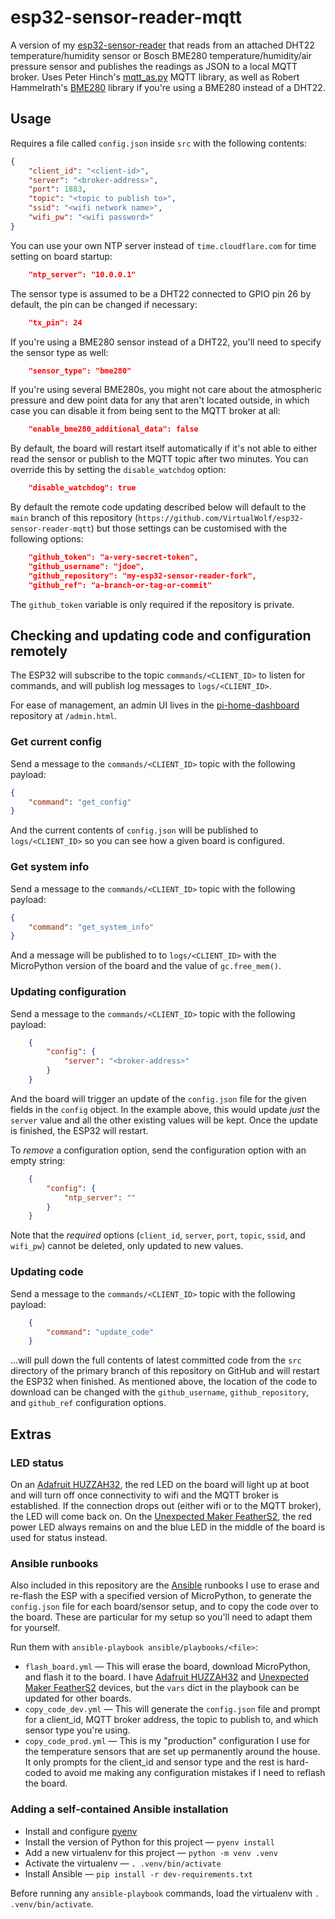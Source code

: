 # esp32-sensor-reader-mqtt
A version of my [esp32-sensor-reader](https://github.com/VirtualWolf/esp32-sensor-reader) that reads from an attached DHT22 temperature/humidity sensor or Bosch BME280 temperature/humidity/air pressure sensor and publishes the readings as JSON to a local MQTT broker. Uses Peter Hinch's [mqtt_as.py](https://github.com/peterhinch/micropython-mqtt/blob/master/mqtt_as/README.md) MQTT library, as well as Robert Hammelrath's [BME280](https://github.com/robert-hh/BME280/) library if you're using a BME280 instead of a DHT22.

## Usage

Requires a file called `config.json` inside `src` with the following contents:

```json
{
    "client_id": "<client-id>",
    "server": "<broker-address>",
    "port": 1883,
    "topic": "<topic to publish to>",
    "ssid": "<wifi network name>",
    "wifi_pw": "<wifi password>"
}
```

You can use your own NTP server instead of `time.cloudflare.com` for time setting on board startup:

```json
    "ntp_server": "10.0.0.1"
```

The sensor type is assumed to be a DHT22 connected to GPIO pin 26 by default, the pin can be changed if necessary:

```json
    "tx_pin": 24
```

If you're using a BME280 sensor instead of a DHT22, you'll need to specify the sensor type as well:

```json
    "sensor_type": "bme280"
```

If you're using several BME280s, you might not care about the atmospheric pressure and dew point data for any that aren't located outside, in which case you can disable it from being sent to the MQTT broker at all:

```json
    "enable_bme280_additional_data": false
```

By default, the board will restart itself automatically if it's not able to either read the sensor or publish to the MQTT topic after two minutes. You can override this by setting the `disable_watchdog` option:

```json
    "disable_watchdog": true
```

By default the remote code updating described below will default to the `main` branch of this repository (`https://github.com/VirtualWolf/esp32-sensor-reader-mqtt`) but those settings can be customised with the following options:

```json
    "github_token": "a-very-secret-token",
    "github_username": "jdoe",
    "github_repository": "my-esp32-sensor-reader-fork",
    "github_ref": "a-branch-or-tag-or-commit"
```

The `github_token` variable is only required if the repository is private.

## Checking and updating code and configuration remotely
The ESP32 will subscribe to the topic `commands/<CLIENT_ID>` to listen for commands, and will publish log messages to `logs/<CLIENT_ID>`.

For ease of management, an admin UI lives in the [pi-home-dashboard](https://github.com/VirtualWolf/pi-home-dashboard) repository at `/admin.html`.

### Get current config
Send a message to the `commands/<CLIENT_ID>` topic with the following payload:

```json
{
    "command": "get_config"
}
```

And the current contents of `config.json` will be published to `logs/<CLIENT_ID>` so you can see how a given board is configured.


### Get system info
Send a message to the `commands/<CLIENT_ID>` topic with the following payload:

```json
{
    "command": "get_system_info"
}
```

And a message will be published to to `logs/<CLIENT_ID>` with the MicroPython version of the board and the value of `gc.free_mem()`.

### Updating configuration
Send a message to the `commands/<CLIENT_ID>` topic with the following payload:

```json
    {
        "config": {
            "server": "<broker-address>"
        }
    }
```

And the board will trigger an update of the `config.json` file for the given fields in the `config` object. In the example above, this would update _just_ the `server` value and all the other existing values will be kept. Once the update is finished, the ESP32 will restart.

To _remove_ a configuration option, send the configuration option with an empty string:

```json
    {
        "config": {
            "ntp_server": ""
        }
    }
```

Note that the _required_ options (`client_id`, `server`, `port`, `topic`, `ssid`, and `wifi_pw`) cannot be deleted, only updated to new values.

### Updating code
Send a message to the `commands/<CLIENT_ID>` topic with the following payload:

```json
    {
        "command": "update_code"
    }
```

...will pull down the full contents of latest committed code from the `src` directory of the primary branch of this repository on GitHub and will restart the ESP32 when finished. As mentioned above, the location of the code to download can be changed with the `github_username`, `github_repository`, and `github_ref` configuration options.

## Extras

### LED status
On an [Adafruit HUZZAH32](https://www.adafruit.com/product/3405), the red LED on the board will light up at boot and will turn off once connectivity to wifi and the MQTT broker is established. If the connection drops out (either wifi or to the MQTT broker), the LED will come back on. On the [Unexpected Maker FeatherS2](https://feathers2.io), the red power LED always remains on and the blue LED in the middle of the board is used for status instead.

### Ansible runbooks
Also included in this repository are the [Ansible](https://www.ansible.com) runbooks I use to erase and re-flash the ESP with a specified version of MicroPython, to generate the `config.json` file for each board/sensor setup, and to copy the code over to the board. These are particular for my setup so you'll need to adapt them for yourself.

Run them with `ansible-playbook ansible/playbooks/<file>`:

  * `flash_board.yml` — This will erase the board, download MicroPython, and flash it to the board. I have [Adafruit HUZZAH32](https://www.adafruit.com/product/3405) and [Unexpected Maker FeatherS2](https://feathers2.io) devices, but the `vars` dict in the playbook can be updated for other boards.
  * `copy_code_dev.yml` — This will generate the `config.json` file and prompt for a client_id, MQTT broker address, the topic to publish to, and which sensor type you're using.
  * `copy_code_prod.yml` — This is my "production" configuration I use for the temperature sensors that are set up permanently around the house. It only prompts for the client_id and sensor type and the rest is hard-coded to avoid me making any configuration mistakes if I need to reflash the board.

### Adding a self-contained Ansible installation
* Install and configure [pyenv](https://github.com/pyenv/pyenv)
* Install the version of Python for this project — `pyenv install`
* Add a new virtualenv for this project — `python -m venv .venv`
* Activate the virtualenv — `. .venv/bin/activate`
* Install Ansible — `pip install -r dev-requirements.txt`

Before running any `ansible-playbook` commands, load the virtualenv with `. .venv/bin/activate`.
